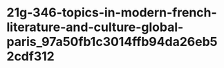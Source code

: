 # 21g-346-topics-in-modern-french-literature-and-culture-global-paris_97a50fb1c3014ffb94da26eb52cdf312